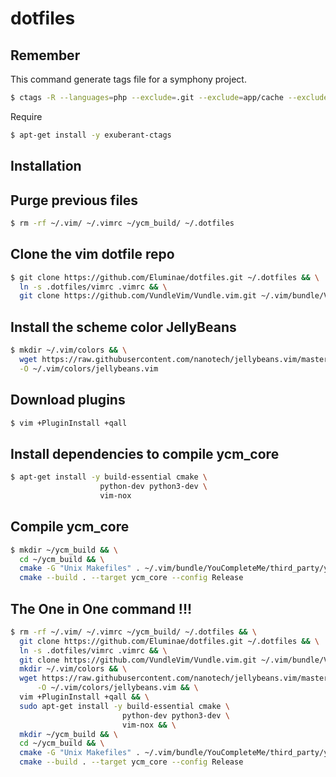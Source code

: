 # dotfiles

Remember
------------

This command generate tags file for a symphony project.

``` sh
$ ctags -R --languages=php --exclude=.git --exclude=app/cache --exclude=composer.phar --exclude='*Test.php' .
```

Require
``` sh
$ apt-get install -y exuberant-ctags
```

Installation
------------

Purge previous files
--------------------

``` sh
$ rm -rf ~/.vim/ ~/.vimrc ~/ycm_build/ ~/.dotfiles
```

Clone the vim dotfile repo
--------------------------

``` sh
$ git clone https://github.com/Eluminae/dotfiles.git ~/.dotfiles && \
  ln -s .dotfiles/vimrc .vimrc && \
  git clone https://github.com/VundleVim/Vundle.vim.git ~/.vim/bundle/Vundle.vim
```

Install the scheme color JellyBeans
-----------------------------------

``` sh
$ mkdir ~/.vim/colors && \
  wget https://raw.githubusercontent.com/nanotech/jellybeans.vim/master/colors/jellybeans.vim \
  -O ~/.vim/colors/jellybeans.vim
```

Download plugins
----------------
``` sh
$ vim +PluginInstall +qall
```

Install dependencies to compile ycm_core
----------------------------------------

``` sh
$ apt-get install -y build-essential cmake \
                    python-dev python3-dev \
                    vim-nox
```

Compile ycm_core
----------------

``` sh
$ mkdir ~/ycm_build && \
  cd ~/ycm_build && \
  cmake -G "Unix Makefiles" . ~/.vim/bundle/YouCompleteMe/third_party/ycmd/cpp && \
  cmake --build . --target ycm_core --config Release
```

The One in One command !!!
--------------------------

``` sh
$ rm -rf ~/.vim/ ~/.vimrc ~/ycm_build/ ~/.dotfiles && \
  git clone https://github.com/Eluminae/dotfiles.git ~/.dotfiles && \
  ln -s .dotfiles/vimrc .vimrc && \
  git clone https://github.com/VundleVim/Vundle.vim.git ~/.vim/bundle/Vundle.vim && \
  mkdir ~/.vim/colors && \
  wget https://raw.githubusercontent.com/nanotech/jellybeans.vim/master/colors/jellybeans.vim \
      -O ~/.vim/colors/jellybeans.vim && \
  vim +PluginInstall +qall && \
  sudo apt-get install -y build-essential cmake \
                         python-dev python3-dev \
                         vim-nox && \
  mkdir ~/ycm_build && \
  cd ~/ycm_build && \
  cmake -G "Unix Makefiles" . ~/.vim/bundle/YouCompleteMe/third_party/ycmd/cpp && \
  cmake --build . --target ycm_core --config Release
```

